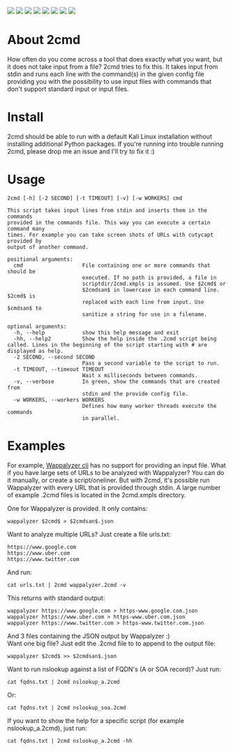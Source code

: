 ![](https://img.shields.io/github/license/Zarcolio/2cmd) ![](https://badges.pufler.dev/visits/Zarcolio/2cmd) ![](https://img.shields.io/github/stars/Zarcolio/2cmd) ![](https://img.shields.io/github/forks/Zarcolio/2cmd) ![](https://img.shields.io/github/issues/Zarcolio/2cmd) ![](https://img.shields.io/github/issues-closed-raw/Zarcolio/2cmd)  ![](https://img.shields.io/github/issues-pr/Zarcolio/2cmd) ![](https://img.shields.io/github/issues-pr-closed-raw/Zarcolio/2cmd)

# About 2cmd
How often do you come across a tool that does exactly what you want, but it does not take input from a file?
2cmd tries to fix this. It takes input from stdin and runs each line with the command(s) in the given config file providing you with the possibility to use input files with commands that don't support standard input or input files.

# Install
2cmd should be able to run with a default Kali Linux installation without installing additional Python packages. If you're running into trouble running 2cmd, please drop me an issue and I'll try to fix it :)

# Usage
```
2cmd [-h] [-2 SECOND] [-t TIMEOUT] [-v] [-w WORKERS] cmd

This script takes input lines from stdin and inserts them in the commands
provided in the commands file. This way you can execute a certain command many
times. For example you can take screen shots of URLs with cutycapt provided by
output of another command.

positional arguments:
  cmd                   File containing one or more commands that should be
                        executed. If no path is provided, a file in
                        scriptdir/2cmd.xmpls is assumed. Use $2cmd$ or
                        $2cmdsan$ in lowercase in each command line. $2cmd$ is
                        replaced with each line from input. Use $cmdsan$ to
                        sanitize a string for use in a filename.

optional arguments:
  -h, --help            show this help message and exit
  -hh, --help2          Show the help inside the .2cmd script being called. Lines in the beginning of the script starting with # are displayed as help.
  -2 SECOND, --second SECOND
                        Pass a second variable to the script to run.
  -t TIMEOUT, --timeout TIMEOUT
                        Wait x milliseconds between commands.
  -v, --verbose         In green, show the commands that are created from 
                        stdin and the provide config file.
  -w WORKERS, --workers WORKERS
                        Defines how many worker threads execute the commands
                        in parallel.
```
# Examples
For example, [Wappalyzer cli](https://www.npmjs.com/package/wappalyzer-cli) has no support for providing an input file.
What if you have large sets of URLs to be analyzed with Wappalyzer?
You can do it manually, or create a script/oneliner.
But with 2cmd, it's possible run Wappalyzer with every URL that is provided through stdin.
A large number of example .2cmd files is located in the 2cmd.xmpls directory.

One for Wappalyzer is provided. It only contains:
```
wappalyzer $2cmd$ > $2cmdsan$.json
```
Want to analyze multiple URLs? Just create a file urls.txt:
```
https://www.google.com
https://www.uber.com
https://www.twitter.com
```
And run:
```
cat urls.txt | 2cmd wappalyzer.2cmd -v
```
This returns with standard output:
```
wappalyzer https://www.google.com > https-www.google.com.json
wappalyzer https://www.uber.com > https-www.uber.com.json
wappalyzer https://www.twitter.com > https-www.twitter.com.json
```
And 3 files containing the JSON output by Wappalyzer :)<br/>
Want one big file? Just edit the .2cmd file to to append to the output file:
```
wappalyzer $2cmd$ >> $2cmdsan$.json
```

Want to run nslookup against a list of FQDN's (A or SOA record)? Just run:
```
cat fqdns.txt | 2cmd nslookup_a.2cmd
```
Or:
```
cat fqdns.txt | 2cmd nslookup_soa.2cmd
```
If you want to show the help for a specific script (for example nslookup_a.2cmd), just run:
```
cat fqdns.txt | 2cmd nslookup_a.2cmd -hh
```

